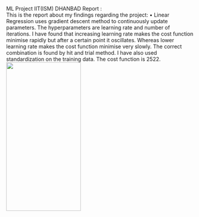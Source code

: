ML Project IIT(ISM) DHANBAD
Report  :                                                                                                                                 
This is the report about my findings regarding the project:
•	Linear Regression uses gradient descent method to continuously update parameters. The hyperparameters are learning rate and number of iterations. I have found that
increasing learning rate makes the cost function minimise rapidly but after a certain point it oscillates. Whereas lower learning rate makes the cost function minimise
very slowly. The correct combination is found by hit and trial method. I have also used standardization on the training data. The cost function is 2522.
<img src="https://camo.githubusercontent.com/..." data-canonical-src="![image](https://user-images.githubusercontent.com/103888763/163830255-8e037e68-fc59-46b3-9f30-9cb4278a08c5.png)" width="200" height="400" />



